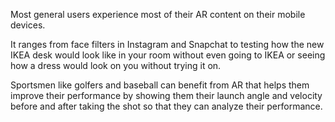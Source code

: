 Most general users experience most of their AR content on their mobile devices. 

It ranges from face filters in Instagram and Snapchat to testing how the new IKEA desk would look like in your room without even going to IKEA or seeing how a dress would look on you without trying it on.

Sportsmen like golfers and baseball can benefit from AR that helps them improve their performance by showing them their launch angle and velocity before and after taking the shot so that they can analyze their performance.